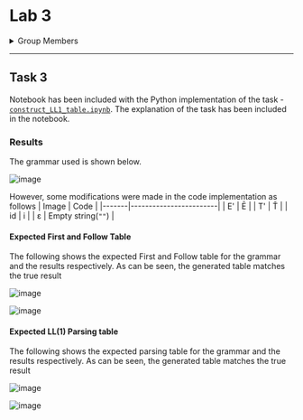 # Lab 3

<details>
  <summary>Group Members</summary>

- 134338
- 136047
- 129277
- 135114
- 136809
- 134022
- 135012
- 134469
</details>

---

## Task 3

Notebook has been included with the Python implementation of the task - [`construct_LL1_table.ipynb`](https://github.com/eddiemg10/Compiler-construction/blob/main/lab3/construct_LL1_table.ipynb). The explanation of the task has been included in the notebook.

### Results

The grammar used is shown below.

![image](https://github.com/eddiemg10/Compiler-construction/assets/59659920/f630396b-e05b-4ae6-91a9-60a17a08c564)


However, some modifications were made in the code implementation as follows
| Image | Code |
|-------|------------------------|
| E' | Ē |
| T' | Ť |
| id | i |
| ε | Empty string(`""`) |

#### Expected First and Follow Table

The following shows the expected First and Follow table for the grammar and the results respectively. As can be seen, the generated table matches the true result

![image](https://github.com/eddiemg10/Compiler-construction/assets/59659920/aba1e7d7-ae2e-4bda-a26a-3192d8d08568)

![image](https://github.com/eddiemg10/Compiler-construction/assets/59659920/7caf44fa-5940-47ae-bf1b-1360ee28933d)


#### Expected LL(1) Parsing table

The following shows the expected parsing table for the grammar and the results respectively. As can be seen, the generated table matches the true result

![image](https://github.com/eddiemg10/Compiler-construction/assets/59659920/0f5b39d7-039e-4e93-93e1-5983c23acfd9)


![image](https://github.com/eddiemg10/Compiler-construction/assets/59659920/05401020-55e7-4774-ac7a-916f48c47f87)

